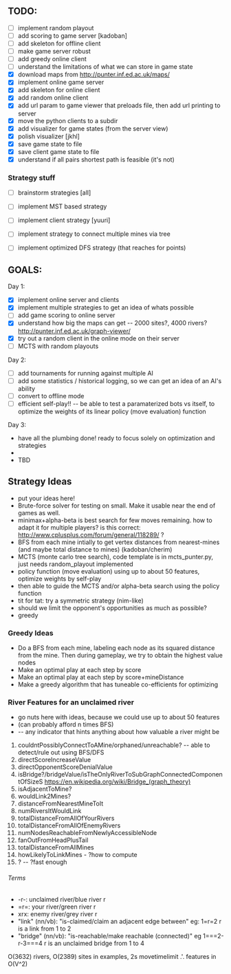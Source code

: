 ## TODO:

* [ ] implement random playout
* [ ] add scoring to game server [kadoban]
* [ ] add skeleton for offline client
* [ ] make game server robust
* [ ] add greedy online client
* [ ] understand the limitations of what we can store in game state
* [x] download maps from http://punter.inf.ed.ac.uk/maps/
* [x] implement online game server
* [x] add skeleton for online client
* [x] add random online client
* [x] add url param to game viewer that preloads file, then add url printing to server
* [x] move the python clients to a subdir
* [x] add visualizer for game states (from the server view)
* [x] polish visualizer [jkhl]
* [x] save game state to file
* [x] save client game state to file
* [x] understand if all pairs shortest path is feasible (it's not)

### Strategy stuff

* [ ] brainstorm strategies [all]
* [ ] implement MST based strategy
* [ ] implement client strategy [yuuri]
* [ ] implement strategy to connect multiple mines via tree
* [ ] implement optimized DFS strategy (that reaches for points)


## GOALS:

Day 1:

 * [x] implement online server and clients
 * [x] implement multiple strategies to get an idea of whats possible
 * [ ] add game scoring to online server
 * [x] understand how big the maps can get -- 2000 sites?, 4000 rivers? http://punter.inf.ed.ac.uk/graph-viewer/
 * [x] try out a random client in the online mode on their server
 * [ ] MCTS with random playouts

Day 2:

  * [ ] add tournaments for running against multiple AI
  * [ ] add some statistics / historical logging, so we can get an idea of an AI's ability
  * [ ] convert to offline mode
  * [ ] efficient self-play!! -- be able to test a paramaterized bots vs itself, to optimize the weights of its linear policy (move evaluation) function

Day 3:
  * have all the plumbing done! ready to focus solely on optimization and strategies
  * 
  * TBD

## Strategy Ideas

* put your ideas here!
* Brute-force solver for testing on small. Make it usable near the end of games
  as well. 
* minimax+alpha-beta is best search for few moves remaining. how to adapt it for multiple players? is this correct: http://www.cplusplus.com/forum/general/118289/ ?
* BFS from each mine intially to get vertex distances from nearest-mines (and maybe total distance to mines) (kadoban/cherim)
* MCTS (monte carlo tree search), code template is in mcts_punter.py, just needs random_playout implemented
* policy function (move evaluation) using up to about 50 features, optimize weights by self-play
* then able to guide the MCTS and/or alpha-beta search using the policy function
* tit for tat: try a symmetric strategy (nim-like)
* should we limit the opponent's opportunities as much as possible?
* greedy

### Greedy Ideas

* Do a BFS from each mine, labeling each node as its squared distance from the mine. Then during gameplay, we try to obtain the highest value nodes
* Make an optimal play at each step by score
* Make an optimal play at each step by score+mineDistance
* Make a greedy algorithm that has tuneable co-efficients for optimizing

### River Features for an unclaimed river
* go nuts here with ideas, because we could use up to about 50 features
* (can probably afford n times BFS)
* -- any indicator that hints anything about how valuable a river might be

1. couldntPossiblyConnectToAMine/orphaned/unreachable? -- able to detect/rule out using BFS/DFS
2. directScoreIncreaseValue
3. directOpponentScoreDenialValue
4. isBridge?/bridgeValue/isTheOnlyRiverToSubGraphConnectedComponentOfSizeS https://en.wikipedia.org/wiki/Bridge_(graph_theory)
5. isAdjacentToMine?
6. wouldLink2Mines?
7. distanceFromNearestMineToIt
8. numRiversItWouldLink
9. totalDistanceFromAllOfYourRivers
10. totalDistanceFromAllOfEnemyRivers
11. numNodesReachableFromNewlyAccessibleNode
12. fanOutFromHeadPlusTail
13. totalDistanceFromAllMines
14. howLikelyToLinkMines - ?how to compute
15. ? -- ?fast enough

###### Terms
* -r-: unclaimed river/blue river r
* =r=: your river/green river r
* xrx: enemy river/grey river r
* "link" (nn/vb): "is-claimed/claim an adjacent edge between" eg: 1=r=2  r is a link from 1 to 2
* "bridge" (nn/vb): "is-reachable/make reachable (connected)" eg 1===2-r-3===4 r is an unclaimed bridge from 1 to 4

O(3632) rivers, O(2389) sites in examples, 2s movetimelimit .'. features in O(V^2)
